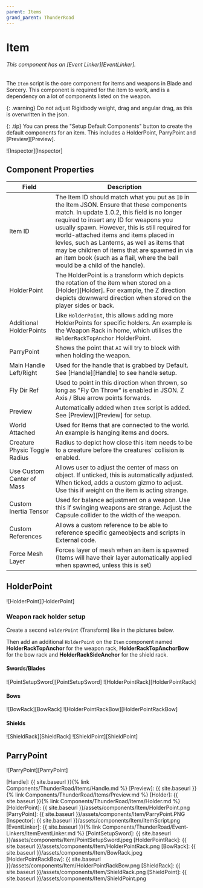 ```yaml
---
parent: Items
grand_parent: ThunderRoad
---
```

# Item

###### This component has an [Event Linker][EventLinker].

The `Item` script is the core component for items and weapons in Blade and Sorcery. This component is required for the item to work, and is a dependency on a lot of components listed on the weapon.

{: .warning}
Do not adjust Rigidbody weight, drag and angular drag, as this is overwritten in the json.

{: .tip}
You can press the "Setup Default Components" button to create the default components for an item. This includes a HolderPoint, ParryPoint and [Preview][Preview].

![Inspector][Inspector]

## Component Properties

| Field                             | Description
| ---                               | ---
| Item ID                           | The Item ID should match what you put as `ID` in the Item JSON. Ensure that these components match. In update 1.0.2, this field is no longer required to insert any ID for weapons you usually spawn. However, this is still required for world-attached items and items placed in levles, such as Lanterns, as well as items that may be children of items that are spawned in via an item book (such as a flail, where the ball would be a child of the handle).
| HolderPoint                       | The HolderPoint is a transform which depicts the rotation of the item when stored on a [Holder][Holder]. For example, the Z direction depicts downward direction when stored on the player sides or back.
| Additional HolderPoints           | Like `HolderPoint`, this allows adding more HolderPoints for specific holders. An example is the Weapon Rack in home, which utilises the `HolderRackTopAnchor` HolderPoint.
| ParryPoint                        | Shows the point that `AI` will try to block with when holding the weapon.
| Main Handle Left/Right            | Used for the handle that is grabbed by Default. See [Handle][Handle] to see handle setup.
| Fly Dir Ref                       | Used to point in this direction when thrown, so long as "Fly On Throw" is enabled in JSON. Z Axis / Blue arrow points forwards.
| Preview                           | Automatically added when `Item` script is added. See [Preview][Preview] for setup.
| World Attached                    | Used for Items that are connected to the world. An example is hanging items and doors.
| Creature Physic Toggle Radius     | Radius to depict how close this item needs to be to a creature before the creatures' collision is enabled.
| Use Custom Center of Mass         | Allows user to adjust the center of mass on object. If unticked, this is automatically adjusted. When ticked, adds a custom gizmo to adjust. Use this if weight on the item is acting strange.
| Custom Inertia Tensor             | Used for balance adjustment on a weapon. Use this if swinging weapons are strange. Adjust the Capsule collider to the width of the weapon.
| Custom References                 | Allows a custom reference to be able to reference specific gameobjects and scripts in External code.
| Force Mesh Layer                  | Forces layer of mesh when an item is spawned (Items will have their layer automatically applied when spawned, unless this is set)

## HolderPoint

![HolderPoint][HolderPoint]

### Weapon rack holder setup

Create a second `HolderPoint` (Transform) like in the pictures below.

Then add an additional `HolderPoint` on the `Item` component named **HolderRackTopAnchor** for the weapon rack, **HolderRackTopAnchorBow** for the bow rack and **HolderRackSideAnchor** for the shield rack.

#### Swords/Blades

![PointSetupSword][PointSetupSword]
![HolderPointRack][HolderPointRack]

#### Bows

![BowRack][BowRack]
![HolderPointRackBow][HolderPointRackBow]

#### Shields

![ShieldRack][ShieldRack]
![ShieldPoint][ShieldPoint]

## ParryPoint

![ParryPoint][ParryPoint]


[Handle]: {{ site.baseurl }}{% link Components/ThunderRoad/Items/Handle.md %}
[Preview]: {{ site.baseurl }}{% link Components/ThunderRoad/Items/Preview.md %}
[Holder]: {{ site.baseurl }}{% link Components/ThunderRoad/Items/Holder.md %}
[HolderPoint]: {{ site.baseurl }}/assets/components/Item/HolderPoint.png
[ParryPoint]: {{ site.baseurl }}/assets/components/Item/ParryPoint.PNG
[Inspector]: {{ site.baseurl }}/assets/components/Item/ItemScript.png
[EventLinker]: {{ site.baseurl }}{% link Components/ThunderRoad/Event-Linkers/ItemEventLinker.md %}
[PointSetupSword]: {{ site.baseurl }}/assets/components/Item/PointSetupSword.jpeg
[HolderPointRack]: {{ site.baseurl }}/assets/components/Item/HolderPointRack.png
[BowRack]: {{ site.baseurl }}/assets/components/Item/BowRack.jpeg
[HolderPointRackBow]: {{ site.baseurl }}/assets/components/Item/HolderPointRackBow.png
[ShieldRack]: {{ site.baseurl }}/assets/components/Item/ShieldRack.png
[ShieldPoint]: {{ site.baseurl }}/assets/components/Item/ShieldPoint.png
